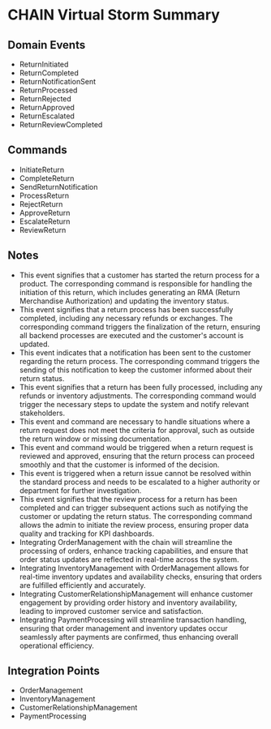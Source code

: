 # CHAIN Virtual Storm Summary

## Domain Events
- ReturnInitiated
- ReturnCompleted
- ReturnNotificationSent
- ReturnProcessed
- ReturnRejected
- ReturnApproved
- ReturnEscalated
- ReturnReviewCompleted

## Commands
- InitiateReturn
- CompleteReturn
- SendReturnNotification
- ProcessReturn
- RejectReturn
- ApproveReturn
- EscalateReturn
- ReviewReturn

## Notes
- This event signifies that a customer has started the return process for a product. The corresponding command is responsible for handling the initiation of this return, which includes generating an RMA (Return Merchandise Authorization) and updating the inventory status.
- This event signifies that a return process has been successfully completed, including any necessary refunds or exchanges. The corresponding command triggers the finalization of the return, ensuring all backend processes are executed and the customer's account is updated.
- This event indicates that a notification has been sent to the customer regarding the return process. The corresponding command triggers the sending of this notification to keep the customer informed about their return status.
- This event signifies that a return has been fully processed, including any refunds or inventory adjustments. The corresponding command would trigger the necessary steps to update the system and notify relevant stakeholders.
- This event and command are necessary to handle situations where a return request does not meet the criteria for approval, such as outside the return window or missing documentation.
- This event and command would be triggered when a return request is reviewed and approved, ensuring that the return process can proceed smoothly and that the customer is informed of the decision.
- This event is triggered when a return issue cannot be resolved within the standard process and needs to be escalated to a higher authority or department for further investigation.
- This event signifies that the review process for a return has been completed and can trigger subsequent actions such as notifying the customer or updating the return status. The corresponding command allows the admin to initiate the review process, ensuring proper data quality and tracking for KPI dashboards.
- Integrating OrderManagement with the chain will streamline the processing of orders, enhance tracking capabilities, and ensure that order status updates are reflected in real-time across the system.
- Integrating InventoryManagement with OrderManagement allows for real-time inventory updates and availability checks, ensuring that orders are fulfilled efficiently and accurately.
- Integrating CustomerRelationshipManagement will enhance customer engagement by providing order history and inventory availability, leading to improved customer service and satisfaction.
- Integrating PaymentProcessing will streamline transaction handling, ensuring that order management and inventory updates occur seamlessly after payments are confirmed, thus enhancing overall operational efficiency.

## Integration Points
- OrderManagement
- InventoryManagement
- CustomerRelationshipManagement
- PaymentProcessing
